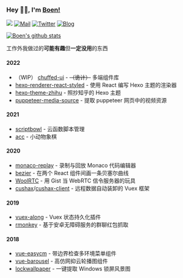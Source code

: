 ### Hey 👋🏽, I'm [Boen!](https://github.com/boenfu)

<div>
  <img src="https://komarev.com/ghpvc/?username=boenfu&color=brightgreen" />
  <a href="mailto:sonebobo@gmail.com"><img src="https://img.shields.io/badge/-Boen%E2%9C%A8-06f?style=flat&logo=Gmail&logoColor=white" alt="Mail" /></a>
  <a href="https://twitter.com/boenfu"><img src="https://img.shields.io/badge/boenfu-blue?style=flat&logo=Twitter&logoColor=white"  alt="Twitter"/></a>
  <a href="https://boenfu.cn"><img src="https://img.shields.io/badge/www.boenfu.cn-black" alt="Blog" /></a>
</div>

[![Boen's github stats](https://github-readme-stats.vercel.app/api?username=boenfu&count_private=true&show_icons=true)](https://github.com/anuraghazra/github-readme-stats)

工作外我做过的**可能有趣**但**一定没用**的东西

#### 2022

- （WIP） [chuffed-ui](https://github.com/boenfu/chuffed-ui) - ~~（诡计）~~ 多端组件库
- [hexo-renderer-react-styled](https://github.com/boenfu/hexo-renderer-react-styled) - 使用 React 编写 Hexo 主题的渲染器
- [hexo-theme-zhihu](https://github.com/boenfu/hexo-theme-zhihu) - 照抄知乎的 Hexo 主题
- [puppeteer-media-source](https://github.com/boenfu/puppeteer-media-source) - 提取 puppeteer 网页中的视频资源

#### 2021

- [scriptbowl](https://github.com/digshare/scriptbowl) - 云函数脚本管理
- [acc](https://boenfu.github.io/acc/) - 小动物象棋

#### 2020

- [monaco-replay](https://github.com/boenfu/monaco-replay) - 录制与回放 Monaco 代码编辑器
- [bezier](https://github.com/uselessrc/bezier) - 在两个 React 组件间画一条贝塞尔曲线
- [WoolRTC](https://github.com/boenfu/WoolRTC) - 用 Gist 当 WebRTC 信令服务器的玩具
- [cushax](https://github.com/boenfu/cushax)/[cushax-client](https://github.com/boenfu/cushax-client) - 远程数据自动装卸的 Vuex 框架

#### 2019

- [vuex-along](https://github.com/boenfu/vuex-along) - Vuex 状态持久化插件
- [rmonkey](https://github.com/BoenTimeMachine/rmonkey) - 基于安卓无障碍服务的群聊红包抓取

#### 2018

- [vue-easycm](https://github.com/boenfu/vue-easycm) - 带边界检查多环境菜单组件
- [vue-barousel](https://github.com/boenfu/vue-barousel) - 高仿网抑云轮播图组件
- [lockwallpaper](https://github.com/boenfu/lockwallpaper) - 一键提取 Windows 锁屏风景图
